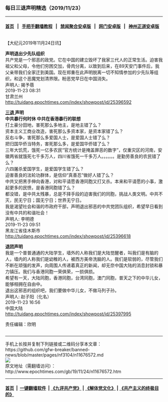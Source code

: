 ### 每日三退声明精选（2019/11/23）
------------------------

#### [首页](https://github.com/gfw-breaker/banned-news/blob/master/README.md) &nbsp;&nbsp;|&nbsp;&nbsp; [手把手翻墙教程](https://github.com/gfw-breaker/guides/wiki) &nbsp;&nbsp;|&nbsp;&nbsp; [禁闻聚合安卓版](https://github.com/gfw-breaker/bn-android) &nbsp;&nbsp;|&nbsp;&nbsp; [网门安卓版](https://github.com/oGate2/oGate) &nbsp;&nbsp;|&nbsp;&nbsp; [神州正道安卓版](https://github.com/SzzdOgate/update) 



<div class="column" id="artbody" itemprop="articleBody">
 <!-- article content begin -->
 <p>
  【大纪元2019年11月24日讯】
 </p>
 <p>
  <strong>
   声明退出少先队组织
  </strong>
  <br/>
  共产党是一个邪恶的政党。它在中国的建立毁坏了我家三代人的正常生活。迫害我祖父和父母，令他们穷困交加，骨肉分离，以致到后来，在89天安门事件后，我父亲带我们全家迁到美国。现在郑重在此声明脱离一切不知情参加的少先队等组织，和这个恶魔党划清界限。盼恶党早日在中国消失。
  <br/>
  声明人: 揭予蓓
  <br/>
  2019-11-23 08:31
  <br/>
  甘肃兰州
  <br/>
  <a href="http://tuidang.epochtimes.com/index/showpost/id/25396592">
   http://tuidang.epochtimes.com/index/showpost/id/25396592
  </a>
 </p>
 <p>
  <strong>
   <a href="http://www.epochtimes.com/gb/tag/%E4%B8%89%E9%80%80.html">
    三退
   </a>
   声明
  </strong>
  <br/>
  <strong>
   中共暴行何时休 中共在香港暴行的联想
  </strong>
  <br/>
  打土豪分田地，害死那么多地主，是地主错了么？
  <br/>
  资本主义工商业改造，害死那么多资本家，是资本家错了么？
  <br/>
  反右斗争，害死那么多爱国人士，是爱国人士错了么？
  <br/>
  把归国华侨当特务，害死那么多，是爱国华侨错了么？
  <br/>
  三年大饥荒，饿死一亿多农民“官方统计是掩盖罪恶的数字”，仅重灾区的河南，安徽两省就饿死七千多万人，四川省饿死一千多万人。。。。。。是勤劳善良的农民错了么？
  <br/>
  六四屠杀爱国学生，是爱国学生错了么？
  <br/>
  迫害善良的法轮功群体，是信仰“真善忍”做好人错了么？
  <br/>
  中共又把黑手伸向香港，对和平请愿香港同胞又打又杀。本来和平请愿的小事，激起更多的民愤，是香港同胞错了么？
  <br/>
  都没错，是中共太残暴，总是不择手段的迫害我们的同胞，挑战人类文明。中共不灭，民无宁日；国无宁日；世界无宁日。
  <br/>
  我是渴望社会和谐的市政府干部，声明退出邪恶的中共党团队组织，希望早日看到没有中共的和谐社会！
  <br/>
  声明人: 李明德
  <br/>
  2019-11-23 09:51
  <br/>
  黑龙江省佳木斯市
  <br/>
  <a href="http://tuidang.epochtimes.com/index/showpost/id/25396618">
   http://tuidang.epochtimes.com/index/showpost/id/25396618
  </a>
 </p>
 <p>
  <strong>
   退团声明
  </strong>
  <br/>
  我是一个普普通通的大陆学生，墙外的人称我们是大陆觉醒者，叫我们是有脑的人，墙内的人称我们是幼稚的人，被西方美帝洗脑的人。我们是软弱的，尽管我们不断在顽强的发声，向周围人传递着真正的新闻，却无奈中国大陆的消息封锁和暴力镇压。我们与香港同胞一荣俱荣，一损俱损。
  <br/>
  希望有一天，大陆同胞，香港同胞，台湾同胞，澳门同胞，普天之下的中华儿女，能够相拥在自由中。
  <br/>
  退出这邪恶的组织吧，我们要做中华儿女，不做马列子孙。
  <br/>
  声明人: 赵子阳（化名）
  <br/>
  2019-11-23 16:56
  <br/>
  中国大陆
  <br/>
  <a href="http://tuidang.epochtimes.com/index/showpost/id/25397995">
   http://tuidang.epochtimes.com/index/showpost/id/25397995
  </a>
 </p>
 <p>
  责任编辑：欣明
 </p>
 <!-- article content end -->
 <div id="below_article_ad">
  <div id="below_article_ad_inner">
  </div>
 </div>
</div>

<hr/>
手机上长按并复制下列链接或二维码分享本文章：<br/>
https://github.com/gfw-breaker/banned-news/blob/master/pages/nf3104/n11676572.md <br/>
<a href='https://github.com/gfw-breaker/banned-news/blob/master/pages/nf3104/n11676572.md'><img src='https://github.com/gfw-breaker/banned-news/blob/master/pages/nf3104/n11676572.md.png'/></a> <br/>
原文地址（需翻墙访问）：http://www.epochtimes.com/gb/19/11/24/n11676572.htm


------------------------
#### [首页](https://github.com/gfw-breaker/banned-news/blob/master/README.md) &nbsp;|&nbsp; [一键翻墙软件](https://github.com/gfw-breaker/nogfw/blob/master/README.md) &nbsp;| [《九评共产党》](https://github.com/gfw-breaker/9ping.md/blob/master/README.md#九评之一评共产党是什么) | [《解体党文化》](https://github.com/gfw-breaker/jtdwh.md/blob/master/README.md) | [《共产主义的终极目的》](https://github.com/gfw-breaker/gczydzjmd.md/blob/master/README.md)


<img src='http://gfw-breaker.win/banned-news/pages/nf3104/n11676572.md' width='0px' height='0px'/>